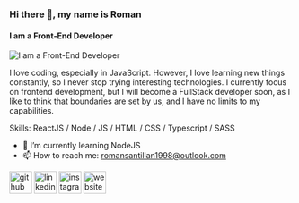 ### Hi there 👋, my name is Roman 
#### I am a Front-End Developer
![I am a Front-End Developer](https://arturssmirnovs.github.io/github-profile-readme-generator/images/banner.png)

I love coding, especially in JavaScript. However, I love learning new things constantly, so I never stop trying interesting technologies. I currently focus on frontend development, but I will become a FullStack developer soon, as I like to think that boundaries are set by us, and I have no limits to my capabilities.

Skills: ReactJS / Node / JS / HTML / CSS / Typescript / SASS 

- 🌱 I’m currently learning NodeJS 
- 📫 How to reach me: romansantillan1998@outlook.com 


[<img src='https://cdn.jsdelivr.net/npm/simple-icons@3.0.1/icons/github.svg' alt='github' height='40'>](https://github.com/https://github.com/sauloroman)  [<img src='https://cdn.jsdelivr.net/npm/simple-icons@3.0.1/icons/linkedin.svg' alt='linkedin' height='40'>](https://www.linkedin.com/in/https://www.linkedin.com/in/saulo-roman-santillan-nava//)  [<img src='https://cdn.jsdelivr.net/npm/simple-icons@3.0.1/icons/instagram.svg' alt='instagram' height='40'>](https://www.instagram.com/https://www.instagram.com/sauloromandev//)  [<img src='https://cdn.jsdelivr.net/npm/simple-icons@3.0.1/icons/icloud.svg' alt='website' height='40'>](https://sauloromansantillannava.netlify.app/)  


